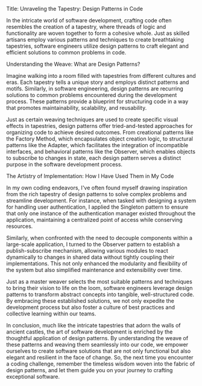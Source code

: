Title: Unraveling the Tapestry: Design Patterns in Code

In the intricate world of software development, crafting code often resembles the creation of a tapestry, where threads of logic and functionality are woven together to form a cohesive whole. Just as skilled artisans employ various patterns and techniques to create breathtaking tapestries, software engineers utilize design patterns to craft elegant and efficient solutions to common problems in code.

Understanding the Weave: What are Design Patterns?

Imagine walking into a room filled with tapestries from different cultures and eras. Each tapestry tells a unique story and employs distinct patterns and motifs. Similarly, in software engineering, design patterns are recurring solutions to common problems encountered during the development process. These patterns provide a blueprint for structuring code in a way that promotes maintainability, scalability, and reusability.

Just as certain weaving techniques are used to create specific visual effects in tapestries, design patterns offer tried-and-tested approaches for organizing code to achieve desired outcomes. From creational patterns like the Factory Method, which encapsulates object creation logic, to structural patterns like the Adapter, which facilitates the integration of incompatible interfaces, and behavioral patterns like the Observer, which enables objects to subscribe to changes in state, each design pattern serves a distinct purpose in the software development process.

The Artistry of Implementation: How I Have Used Them in My Code

In my own coding endeavors, I've often found myself drawing inspiration from the rich tapestry of design patterns to solve complex problems and streamline development. For instance, when tasked with designing a system for handling user authentication, I applied the Singleton pattern to ensure that only one instance of the authentication manager existed throughout the application, maintaining a centralized point of access while conserving resources.

Similarly, when confronted with the need to decouple components within a large-scale application, I turned to the Observer pattern to establish a publish-subscribe mechanism, allowing various modules to react dynamically to changes in shared data without tightly coupling their implementations. This not only enhanced the modularity and flexibility of the system but also simplified maintenance and extensibility over time.

Just as a master weaver selects the most suitable patterns and techniques to bring their vision to life on the loom, software engineers leverage design patterns to transform abstract concepts into tangible, well-structured code. By embracing these established solutions, we not only expedite the development process but also foster a culture of best practices and collective learning within our teams.

In conclusion, much like the intricate tapestries that adorn the walls of ancient castles, the art of software development is enriched by the thoughtful application of design patterns. By understanding the weave of these patterns and weaving them seamlessly into our code, we empower ourselves to create software solutions that are not only functional but also elegant and resilient in the face of change. So, the next time you encounter a coding challenge, remember the timeless wisdom woven into the fabric of design patterns, and let them guide you on your journey to crafting exceptional software.
